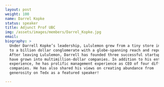 ```yaml
---
layout: post
weight: 100
name: Darrel Kopke
status: speaker
title: Adjunct Prof UBC
img: /assets/images/members/Darrel_Kopke.jpg
email: 
biography: >
  Under Darrell Kopke’s leadership, Lululemon grew from a tiny store in Kitsilano
  to a billion dollar conglomerate with a globe-spanning reach and reputation.
  After leaving Lululemon, Darrell has founded three successful startups which
  have grown into multimillion-dollar companies. In addition to his entrepreneurial
  experience, he has prolific management experience as CEO of four different
  companies. He has also shared his views on creating abundance from
  generosity on Tedx as a featured speaker!

---
```


